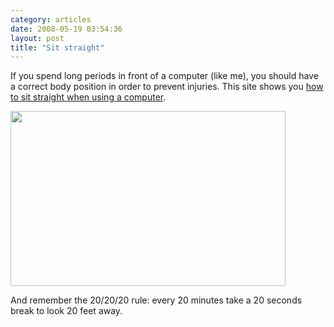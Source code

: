 ```yaml
---
category: articles
date: 2008-05-19 03:54:36
layout: post
title: "Sit straight"
---
```


<p>If you spend long periods in front of a computer (like me), you should have a correct body position in order to prevent injuries. This site shows you <a href="http://www.permanente.net/homepage/kaiser/video/ergonomics/ergo_member120506.swf ">how to sit straight when using a computer</a>.</p> <p><a href="http://www.permanente.net/homepage/kaiser/video/ergonomics/ergo_member120506.swf"><img src="https://cdn.joaobordalo.com/images/static/blog/ergo.png" width="440" height="280"></a></p><p>And remember the 20/20/20 rule: every 20 minutes take a 20 seconds break to look 20 feet away.</p>
